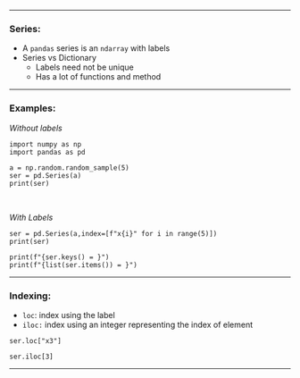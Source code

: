 
___
### Series:
- A `pandas` series is an `ndarray` with labels
- Series vs Dictionary
	- Labels need not be unique
	- Has a lot of functions and method
___
### **Examples:** 
*Without labels* 

```run-python
import numpy as np
import pandas as pd

a = np.random.random_sample(5)
ser = pd.Series(a)
print(ser)

```

\
<tab>

*With Labels*

```run-python
ser = pd.Series(a,index=[f"x{i}" for i in range(5)])
print(ser)
```

```run-python
print(f"{ser.keys() = }")
print(f"{list(ser.items()) = }")
```

___
### **Indexing:**
- `loc`: index using the label
- `iloc:` index using an integer representing the index of element
```run-python
ser.loc["x3"]
```

```run-python
ser.iloc[3]
```

___
